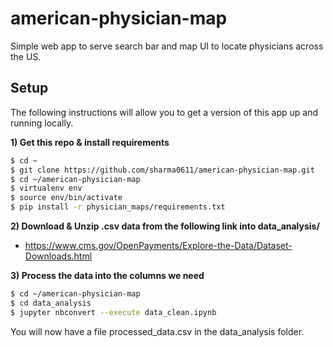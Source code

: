 # american-physician-map
Simple web app to serve search bar and map UI to locate physicians across the US. 

## Setup

The following instructions will allow you to get a version of this app up and running locally.

**1) Get this repo & install requirements**

~~~bash
$ cd ~
$ git clone https://github.com/sharma0611/american-physician-map.git
$ cd ~/american-physician-map
$ virtualenv env
$ source env/bin/activate
$ pip install -r physician_maps/requirements.txt
~~~

**2) Download & Unzip .csv data from the following link into data_analysis/**

* https://www.cms.gov/OpenPayments/Explore-the-Data/Dataset-Downloads.html


**3) Process the data into the columns we need** 

~~~bash
$ cd ~/american-physician-map
$ cd data_analysis
$ jupyter nbconvert --execute data_clean.ipynb
~~~

You will now have a file processed_data.csv in the data_analysis folder. 

